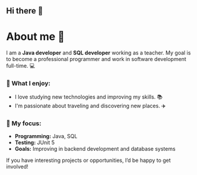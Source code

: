 ## Hi there 👋

# About me 👋 

I am a **Java developer** and **SQL developer** working as a teacher. 
My goal is to become a professional programmer and work in software development full-time. 💻 

### 🧠 What I enjoy:
- I love studying new technologies and improving my skills. 📚 
- I'm passionate about traveling and discovering new places. ✈️ 

### 🌟 My focus:
- **Programming:** Java, SQL 
- **Testing:** JUnit 5 
- **Goals:** Improving in backend development and database systems 

If you have interesting projects or opportunities, I’d be happy to get involved! 

